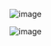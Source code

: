 ![image](https://github.com/Chaiyapa/03376836-OOP-2566-Lab-06/assets/144195729/d51f24b3-2b91-4098-82e2-81b057ed7415)

![image](https://github.com/Chaiyapa/03376836-OOP-2566-Lab-06/assets/144195729/a5466880-be31-424a-a585-799a7cf68f25)
